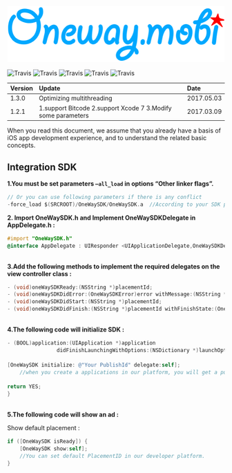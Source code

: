 
<p align="center" >
  <img src="https://raw.githubusercontent.com/OneWayTech/iOS-SDK/master/OnewaySDK-Demo/Assets.xcassets/logoImg.imageset/logoImg.png" alt="OneWay" title="OneWay">
</p>

![Travis](https://img.shields.io/travis/rust-lang/rust.svg)
![Travis](https://img.shields.io/badge/version-v1.2.1-brightgreen.svg)
![Travis](https://img.shields.io/badge/pod-v1.2.1-blue.svg)
![Travis](https://img.shields.io/badge/platform-iOS-lightgrey.svg)
![Travis](https://img.shields.io/hexpm/l/plug.svg)

<p>

|Version | Update | Date |
| :--- | :--- | :--- |
| 1.3.0 | Optimizing multithreading | 2017.05.03 |
| 1.2.1 | 1.support Bitcode  2.support Xcode 7 3.Modify some parameters| 2017.03.09 |


When you read this document, we assume that you already have a basis of iOS app development experience, and to understand the related basic concepts.

## Integration SDK
**1.You must be set parameters ``` –all_load ``` in options “Other linker flags”.**



```objective-c
// Or you can use following parameters if there is any conflict
-force_load $(SRCROOT)/OneWaySDK/OneWaySDK.a  //According to your SDK path
```

**2. Import OneWaySDK.h and Implement OneWaySDKDelegate in AppDelegate.h :**

``` objective-c
#import "OneWaySDK.h"
@interface AppDelegate : UIResponder <UIApplicationDelegate,OneWaySDKDelegate>
```
<Br>**3.Add the following methods to implement the required delegates on the view controller class :**

``` objective-c
- (void)oneWaySDKReady:(NSString *)placementId;
- (void)oneWaySDKDidError:(OneWaySDKError)error withMessage:(NSString *)message;
- (void)oneWaySDKDidStart:(NSString *)placementId;
- (void)oneWaySDKDidFinish:(NSString *)placementId withFinishState:(OneWaySDKFinishState)state;
```

<Br>**4.The following code will initialize SDK :**

``` objective-c
- (BOOL)application:(UIApplication *)application 
                didFinishLaunchingWithOptions:(NSDictionary *)launchOptions{

[OneWaySDK initialize: @"Your PublishId" delegate:self];
    //when you create a applications in our platform, you will get a publish ID.

return YES;
}
```


<Br>**5.The following code will show an ad :**

Show default placement :

``` objective-c
if ([OneWaySDK isReady]) {
    [OneWaySDK show:self];
    //You can set default PlacementID in our developer platform.
}
```
